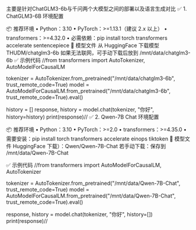 主要是针对ChatGLM3-6b与千问两个大模型之间的部署以及语言生成对比
✅ 1. ChatGLM3-6B 环境配置

📦 推荐环境
	•	Python：3.10
	•	PyTorch：>=1.13.1（建议 2.x 以上）
	•	transformers：>=4.32.0
	•	必需依赖：pip install torch transformers accelerate sentencepiece
📁 模型文件
从 HuggingFace 下载模型 THUDM/chatglm3-6b
如果无法联网，可手动下载后放到 /mnt/data/chatglm3-6b
✅ 示例代码
//from transformers import AutoTokenizer, AutoModelForCausalLM

tokenizer = AutoTokenizer.from_pretrained("/mnt/data/chatglm3-6b", trust_remote_code=True)
model = AutoModelForCausalLM.from_pretrained("/mnt/data/chatglm3-6b", trust_remote_code=True).eval()

history = []
response, history = model.chat(tokenizer, "你好", history=history)
print(response)//
✅ 2. Qwen-7B Chat 环境配置

📦 推荐环境
	•	Python：3.10
	•	PyTorch：>=2.0
	•	transformers：>=4.35.0
	•	需要安装：pip install torch transformers accelerate einops tiktoken
📁 模型文件
 HuggingFace 下载）：Qwen/Qwen-7B-Chat
若手动下载：保存到 /mnt/data/Qwen-7B-Chat

✅ 示例代码
//from transformers import AutoModelForCausalLM, AutoTokenizer

tokenizer = AutoTokenizer.from_pretrained("/mnt/data/Qwen-7B-Chat", trust_remote_code=True)
model = AutoModelForCausalLM.from_pretrained("/mnt/data/Qwen-7B-Chat", trust_remote_code=True).eval()

response, history = model.chat(tokenizer, "你好", history=[])
print(response)//
